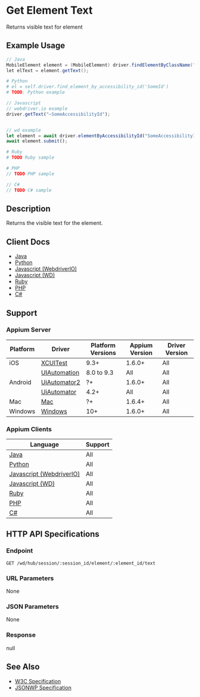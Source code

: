 # Get Element Text

Returns visible text for element
## Example Usage

```java
// Java
MobileElement element = (MobileElement) driver.findElementByClassName("SomeClassName");
let elText = element.getText();

```
```python
# Python
# el = self.driver.find_element_by_accessibility_id('SomeId')
# TODO: Python example

```
```javascript
// Javascript
// webdriver.io example
driver.getText("~SomeAccessibilityId");


// wd example
let element = await driver.elementByAccessibilityId("SomeAccessibilityID");
await element.submit();

```
```ruby
# Ruby
# TODO Ruby sample

```
```php
# PHP
// TODO PHP sample

```
```csharp
// C#
// TODO C# sample

```


## Description

Returns the visible text for the element.


## Client Docs

* [Java](https://seleniumhq.github.io/selenium/docs/api/java/org/openqa/selenium/WebElement.html#getText--)
* [Python](http://selenium-python.readthedocs.io/api.html)
* [Javascript (WebdriverIO)](http://webdriver.io/api/property/getText.html)
* [Javascript (WD)](https://github.com/admc/wd/blob/master/lib/commands.js#L1832)
* [Ruby](http://www.rubydoc.info/gems/selenium-webdriver/Selenium/WebDriver/)
* [PHP](https://github.com/appium/php-client/)
* [C#](https://github.com/appium/appium-dotnet-driver/)

## Support

### Appium Server

|Platform|Driver|Platform Versions|Appium Version|Driver Version|
|--------|----------------|------|--------------|--------------|
| iOS | [XCUITest](/docs/en/drivers/ios-xcuitest.md) | 9.3+ | 1.6.0+ | All |
|  | [UIAutomation](/docs/en/drivers/ios-uiautomation.md) | 8.0 to 9.3 | All | All |
| Android | [UiAutomator2](/docs/en/drivers/android-uiautomator2.md) | ?+ | 1.6.0+ | All |
|  | [UiAutomator](/docs/en/drivers/android-uiautomator.md) | 4.2+ | All | All |
| Mac | [Mac](/docs/en/drivers/mac.md) | ?+ | 1.6.4+ | All |
| Windows | [Windows](/docs/en/drivers/windows.md) | 10+ | 1.6.0+ | All |

### Appium Clients 

|Language|Support|
|--------|-------|
|[Java](https://github.com/appium/java-client/releases/latest)| All |
|[Python](https://github.com/appium/python-client/releases/latest)| All |
|[Javascript (WebdriverIO)](http://webdriver.io/index.html)| All |
|[Javascript (WD)](https://github.com/admc/wd/releases/latest)| All |
|[Ruby](https://github.com/appium/ruby_lib/releases/latest)| All |
|[PHP](https://github.com/appium/php-client/releases/latest)| All |
|[C#](https://github.com/appium/appium-dotnet-driver/releases/latest)| All |

## HTTP API Specifications

### Endpoint

`GET /wd/hub/session/:session_id/element/:element_id/text`

### URL Parameters

None

### JSON Parameters

None

### Response

null

## See Also

* [W3C Specification](https://www.w3.org/TR/webdriver/#dfn-get-element-text)
* [JSONWP Specification](https://github.com/SeleniumHQ/selenium/wiki/JsonWireProtocol#sessionsessionidelementidtext)
